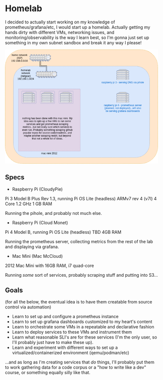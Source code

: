 # Homelab

I decided to actually start working on my knowledge of prometheus/grafana/etc, I would start up a homelab. Actually getting my hands dirty with different VMs, networking issues, and monitoring/observability is the way I learn best, so I'm gonna just set up something in my own subnet sandbox and break it any way I please!

![the current setup](homelab_diagram.png)

## Specs

- Raspberry Pi (CloudyPie)

Pi 3 Model B Plus Rev 1.3, running Pi OS Lite (headless)
ARMv7 rev 4 (v7l) 4 Core 1.2 GHz
1 GB RAM

Running the pihole, and probably not much else.

- Raspberry Pi (Cloud Monet)

Pi 4 Model B, running Pi OS Lite (headless)
TBD
4GB RAM

Running the prometheus server, collecting metrics from the rest of the lab and displaying via grafana.

- Mac Mini (Mac McCloud)

2012 Mac Mini with 16GB RAM, i7 quad-core

Running _some_ sort of services, probably scraping stuff and putting into S3...

## Goals

(for all the below, the eventual idea is to have them creatable from source control via automation)

- Learn to set up and configure a prometheus instance
- Learn to set up grafana dashboards customized to my heart's content
- Learn to orchestrate some VMs in a repeatable and declarative fashion
- Learn to deploy services to these VMs and instrument them
- Learn what reasonable SLI's are for these services (I'm the only user, so I'll probably just have to make these up).
- Learn and experiment with different ways to set up a virtualized/containerized environment (qemu/podman/etc)

...and as long as I'm creating services that _do_ things, I'll probably put them to work gathering data for a code corpus or a "how to write like a dev" course, or something equally silly like that.
